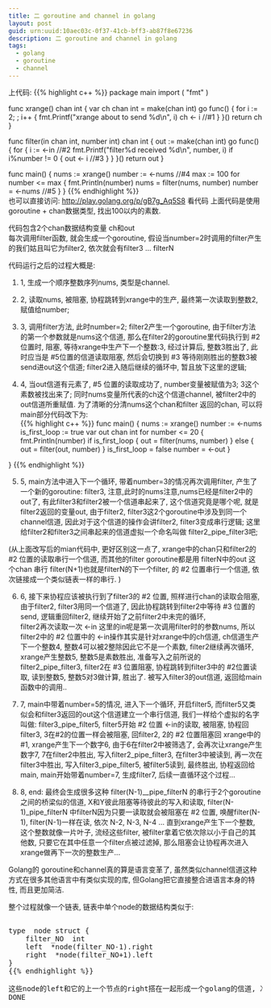 ```yaml
---
title: 二 goroutine and channel in golang
layout: post
guid: urn:uuid:10aec03c-0f37-41cb-bff3-ab87f8e67236
description: 二 goroutine and channel in golang
tags:
  - golang
  - goroutine
  - channel
---
```



上代码:
{{% highlight c++ %}}
package main
import (
	"fmt"
)

func xrange() chan int {
  var ch chan int = make(chan int)
	go func() {
		for i := 2; ; i++ {
			fmt.Printf("xrange about to send %d\n", i)
			ch <- i   //#1
		}
	}()
	return ch
}

func filter(in chan int, number int) chan int {
	out := make(chan int)
	go func() {
		for {
			i := <-in   //#2
			fmt.Printf("filter%d received %d\n", number, i)
			if i%number != 0 {
				out <- i   //#3
			}
		}
	}()
	return out
}

func main() {
	nums := xrange()
	number := <-nums   //#4
	max := 100
	for number <= max {
		fmt.Println(number)
		nums = filter(nums, number)
		number = <-nums    //#5
	}
}
{{% endhighlight %}}  
也可以直接访问:   http://play.golang.org/p/gB7g_Aq5S8 看代码
上面代码是使用goroutine + chan数据类型, 找出100以内的素数.  

代码包含2个chan数据结构变量 ch和out  
每次调用filter函数, 就会生成一个goroutine,  假设当number=2时调用的filter产生的我们姑且叫它为filter2, 依次就会有filter3 ... filterN  


代码运行之后的过程大概是:  



1. 1, 生成一个顺序整数序列nums, 类型是channel.  

2. 2, 读取nums, 被阻塞, 协程跳转到xrange中的生产, 最终第一次读取到整数2, 赋值给number;  

3. 3, 调用filter方法, 此时number=2;  filter2产生一个goroutine, 由于filter方法的第一个参数就是nums这个信道, 那么在filter2的goroutine里代码执行到  #2位置时, 阻塞, 等待xrange中生产下一个整数:3, 经过计算后, 整数3胜出了, 此时应当是 #5位置的信道读取阻塞, 然后会切换到 #3 等待刚刚胜出的整数3被send进out这个信道;  filter2进入随后继续的循环中, 暂且放下这里的逻辑;   


4. 4, 当out信道有元素了, #5 位置的读取成功了,  number变量被赋值为3;  3这个素数被找出来了;  同时nums变量所代表的ch这个信道channel,  被filter2中的out信道所重赋值.   为了清晰的分清nums这个chan和filter 返回的chan, 可以将main部分代码改下为:  
{{% highlight c++ %}}
func main() {
	nums := xrange()
	number := <-nums
	is_first_loop := true
	var out chan int
	for number <= 20 {
		fmt.Println(number)
		if is_first_loop {
		    out = filter(nums, number)
		} else {
		    out = filter(out, number)
		}
	        is_first_loop = false
		number = <-out
	}
	
}
{{% endhighlight %}}  


5. 5, main方法中进入下一个循环,  带着number=3的情况再次调用filter,   产生了一个新的goroutine: filter3,  注意,此时的nums注意,nums已经是filter2中的out了, 有此filter3和filter2被一个信道串起来了, 这个信道究竟是哪个呢, 就是filter2返回的变量out,  由于filter2,  filter3这2个goroutine中涉及到同一个channel信道, 因此对于这个信道的操作会讲filter2, filter3变成串行逻辑;  这里给filter2和filter3之间串起来的信道虚拟一个命名叫做 filter2_pipe_filter3吧;    

(从上面改写后的mian代码中,  更好区别这一点了,  xrange中的chan只和filter2的 #2 位置的读取串行一个信道,  而其他的filter goroutine都是用 filterN中的out 这个chan 串行 filter(N+1)也就是filterN的下一个filter, 的 #2 位置串行一个信道, 依次链接成一个类似链表一样的串行. )




6. 6, 接下来协程应该被执行到了filter3的 #2 位置,  照样进行chan的读取会阻塞, 由于filter2, filter3用同一个信道了, 因此协程跳转到filter2中等待 #3 位置的send,  逻辑重回filter2,  继续开始了之前filter2中未完的循环,  
filter2再次读取一次  <-in  这里的in呢是第一次调用filter时的参数nums,  所以filter2中的 #2 位置中的 <-in操作其实是针对xrange中的ch信道, ch信道生产下一个整数4, 整数4可以被2整除因此它不是一个素数,  filter2继续再次循环, xrange产生整数5, 整数5是素数胜出, 准备写入之前所说的 filter2_pipe_filter3, filter2在 #3 位置阻塞,  协程跳转到filter3中的 #2位置读取, 读到整数5,  整数5对3做计算, 胜出了. 被写入filter3的out信道, 返回给main函数中的调用..    


7. 7, main中带着number=5的情况, 进入下一个循环,  开启filter5,  而filter5又类似会和filter3返回的out这个信道建立一个串行信道, 我们一样给个虚拟的名字叫做:  filter3_pipe_filter5,  filter5开始 #2 位置 <-in的读取, 被阻塞, 协程回filter3, 3在#2的位置一样会被阻塞, 回filter2,  2的 #2 位置阻塞回 xrange中的#1, xrange产生下一个数字6,  由于6在filter2中被筛选了, 会再次让xrange产生数字7,  7在filter2中胜出, 写入filter2_pipe_filter3, 在filter3中被读到, 再一次在filter3中胜出, 写入filter3_pipe_filter5, 被filter5读到, 最终胜出,  协程返回给main,  main开始带着number=7,  生成filter7,  后续一直循环这个过程...  


8. 8, end: 最终会生成很多这种 filter(N-1)__pipe_filterN 的串行于2个goroutine之间的桥梁似的信道, X和Y彼此阻塞等待彼此的写入和读取,
filter(N-1)_pipe_filterN  中filterN因为只要一读取就会被阻塞在 #2 位置, 唤醒filter(N-1), filter(N-1)一样在读, 依次 N-2, N-3, N-4 ... 直到xrange产生下一个整数,  这个整数就像一片叶子, 流经这些filter, 被filter拿着它依次除以小于自己的其他数,  只要它在其中任意一个filter点被过滤掉,  那么阻塞会让协程再次进入xrange做再下一次的整数生产...  

Golang的 goroutine和channel真的算是语言变革了,  虽然类似channel信道这种方式在很多其他语言中有类似实现的库,  但Golang把它直接整合进语言本身的特性, 而且更加简洁.  

整个过程就像一个链表,  链表中单个node的数据结构类似于:  

<pre></code>
type  node struct {
    filter_NO  int
    left  *node(filter_NO-1).right
    right  *node(filter_NO+1).left
}
{{% endhighlight %}}  

这些node的left和它的上一个节点的right搭在一起形成一个golang的信道, 准确的说是golang的串行信道.  
DONE
